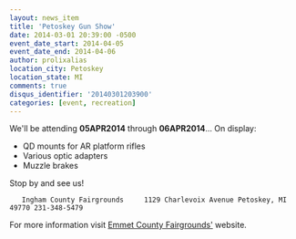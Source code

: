 ```yaml
---
layout: news_item
title: 'Petoskey Gun Show'
date: 2014-03-01 20:39:00 -0500
event_date_start: 2014-04-05
event_date_end: 2014-04-06
author: prolixalias
location_city: Petoskey
location_state: MI
comments: true
disqus_identifier: '20140301203900'
categories: [event, recreation]
---
```


We'll be attending **05APR2014** through **06APR2014**... On display:

* QD mounts for AR platform rifles
* Various optic adapters
* Muzzle brakes

Stop by and see us!

`    Ingham County Fairgrounds    
    1129 Charlevoix Avenue
    Petoskey, MI 49770
    231-348-5479
`

For more information visit [Emmet County Fairgrounds'](http://www.emmetcounty.org/fairgroundscommunity-building-573/) website.
